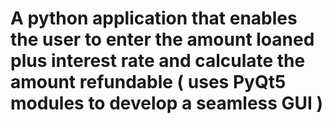 # A python application that enables the user  to enter the  amount loaned plus interest rate and calculate the amount refundable ( uses  PyQt5 modules  to  develop a  seamless GUI )
 
  
 
    
 
